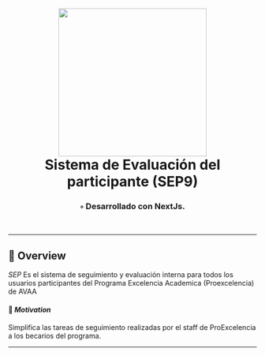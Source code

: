 <body>
    <div align="center">
        <h1 align="center">
            <img src="https://seb-git-adddb-mustafinho.vercel.app/_next/image?url=%2Fproexcelencia.png&w=384&q=75" width="300" />
          <br>Sistema de Evaluación del participante (SEP9)
        </h1>
        <h3>◦ Desarrollado con NextJs.</h3>
        <br>
    </div>
</body>

---

## 📍 Overview

*SEP* Es el sistema de seguimiento y evaluación interna para todos los usuarios participantes del Programa Excelencia Academica (Proexcelencia) de AVAA 

#### 🎯 *Motivation*
Simplifica las tareas de seguimiento realizadas por el staff de ProExcelencia a los becarios del programa.

---
